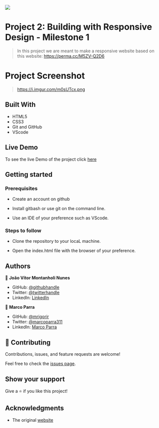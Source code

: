 ![](https://img.shields.io/badge/Microverse-blueviolet)

# Project 2: Building with Responsive Design - Milestone 1

> In this project we are meant to make a responsive website based on this website: https://perma.cc/M5ZV-Q2D6

# Project Screenshot

> https://i.imgur.com/m0sUTcx.png

## Built With

- HTML5
- CSS3
- Git and GitHub
- VScode

## Live Demo

To see the live Demo of the project click [here](https://jmontanholi.github.io/ProjectTwoMicroverse/)

## Getting started

### Prerequisites

- Create an account on github

- Install gitbash or use git on the command line.
 
- Use an IDE of your preference such as VScode.

### Steps to follow

- Clone the repository to your locaL machine.

- Open the index.html file with the browser of your preference.

## Authors

👤 **João Vítor Montanholi Nunes**

- GitHub: [@githubhandle](https://github.com/githubhandle)
- Twitter: [@twitterhandle](https://twitter.com/twitterhandle)
- LinkedIn: [LinkedIn](https://linkedin.com/linkedinhandle)

👤 **Marco Parra**

- GitHub: [@mrigorir](https://github.com/mrigorir)
- Twitter: [@marcoparra311](https://twitter.com/marcoparra311)
- LinkedIn: [Marco Parra](https://linkedin.com/in/marco-alonso-parra/) 

## 🤝 Contributing

Contributions, issues, and feature requests are welcome!

Feel free to check the [issues page](https://github.com/jmontanholi/ProjectTwoMicroverse/issues).

## Show your support

Give a ⭐️ if you like this project!

## Acknowledgments

- The original [website](https://thenextweb.com/)
